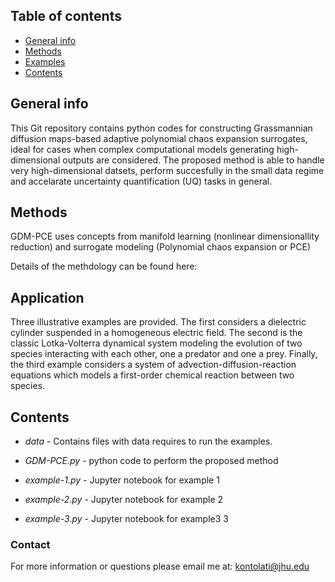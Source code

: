 ## Table of contents
* [General info](#general-info)
* [Methods](#methods)
* [Examples](#examples)
* [Contents](#contents)

## General info

This Git repository contains python codes for constructing Grassmannian diffusion maps-based adaptive polynomial chaos expansion surrogates, ideal for cases when complex computational models generating high-dimensional outputs are considered. The proposed method is able to handle very high-dimensional datsets, perform succesfully in the small data regime and accelarate uncertainty quantification (UQ) tasks in general.

## Methods
GDM-PCE uses concepts from manifold learning 
(nonlinear dimensionallity reduction) and surrogate modeling (Polynomial chaos expansion or PCE) 

Details of the methdology can be found here: 

## Application

Three illustrative examples are provided. The first considers a dielectric cylinder suspended in a homogeneous electric field. The second is the classic Lotka-Volterra dynamical system modeling the evolution of two species interacting with each other, one a predator and one a prey. Finally, the third example considers a system of advection-diffusion-reaction equations which models a first-order chemical reaction between two species. 
 
## Contents

* _data_ - Contains files with data requires to run the examples.

* _GDM-PCE.py_ - python code to perform the proposed method

* _example-1.py_ - Jupyter notebook for example 1

* _example-2.py_ - Jupyter notebook for example 2
 
* _example-3.py_ - Jupyter notebook for example3 3


### Contact
For more information or questions please email me at: kontolati@jhu.edu




